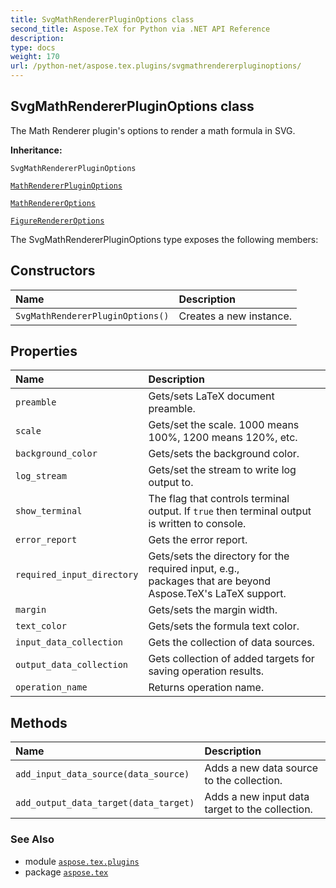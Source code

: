 ```yaml
---
title: SvgMathRendererPluginOptions class
second_title: Aspose.TeX for Python via .NET API Reference
description: 
type: docs
weight: 170
url: /python-net/aspose.tex.plugins/svgmathrendererpluginoptions/
---
```


## SvgMathRendererPluginOptions class

The Math Renderer plugin's options to render a math formula in SVG.

**Inheritance:**

`SvgMathRendererPluginOptions`

<nbsp> <nbsp> [`MathRendererPluginOptions`](/tex/python-net/aspose.tex.plugins/mathrendererpluginoptions)

<nbsp> <nbsp> <nbsp> <nbsp> [`MathRendererOptions`](/tex/python-net/aspose.tex.features/mathrendereroptions)

<nbsp> <nbsp> <nbsp> <nbsp> <nbsp> <nbsp> [`FigureRendererOptions`](/tex/python-net/aspose.tex.features/figurerendereroptions)



The SvgMathRendererPluginOptions type exposes the following members:
## Constructors
| Name | Description |
| :- | :- |
| `SvgMathRendererPluginOptions()` | Creates a new instance. |
## Properties
| Name | Description |
| :- | :- |
| `preamble` | Gets/sets LaTeX document preamble. |
| `scale` | Gets/set the scale. 1000 means 100%, 1200 means 120%, etc. |
| `background_color` | Gets/sets the background color. |
| `log_stream` | Gets/set the stream to write log output to. |
| `show_terminal` | The flag that controls terminal output. If `true` then terminal output is written to console. |
| `error_report` | Gets the error report. |
| `required_input_directory` | Gets/sets the directory for the required input, e.g.,<br/>            packages that are beyond Aspose.TeX's LaTeX support. |
| `margin` | Gets/sets the margin width. |
| `text_color` | Gets/sets the formula text color. |
| `input_data_collection` | Gets the collection of data sources. |
| `output_data_collection` | Gets collection of added targets for saving operation results. |
| `operation_name` | Returns operation name. |
## Methods
| Name | Description |
| :- | :- |
| `add_input_data_source(data_source)` | Adds a new data source to the collection. |
| `add_output_data_target(data_target)` | Adds a new input data target to the collection. |

### See Also

* module [`aspose.tex.plugins`](/tex/python-net/aspose.tex.plugins/)
* package [`aspose.tex`](/tex/python-net/)

